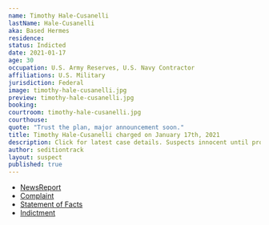 ```yaml
---
name: Timothy Hale-Cusanelli
lastName: Hale-Cusanelli
aka: Based Hermes
residence: 
status: Indicted
date: 2021-01-17
age: 30
occupation: U.S. Army Reserves, U.S. Navy Contractor
affiliations: U.S. Military
jurisdiction: Federal
image: timothy-hale-cusanelli.jpg
preview: timothy-hale-cusanelli.jpg
booking: 
courtroom: timothy-hale-cusanelli.jpg
courthouse: 
quote: "Trust the plan, major announcement soon."
title: Timothy Hale-Cusanelli charged on January 17th, 2021
description: Click for latest case details. Suspects innocent until proven guilty.
author: seditiontrack
layout: suspect
published: true
---
```

- [NewsReport](https://www.app.com/story/news/crime/2021/01/17/timothy-louis-hale-cusanelli-colts-neck-man-military-contractor-capitol-pro-trump-mob/4199037001/)
- [Complaint](https://www.justice.gov/opa/page/file/1356061/download)
- [Statement of Facts](https://www.justice.gov/opa/page/file/1356066/download)
- [Indictment](https://www.courtlistener.com/recap/gov.uscourts.dcd.226943/gov.uscourts.dcd.226943.9.0_2.pdf)
